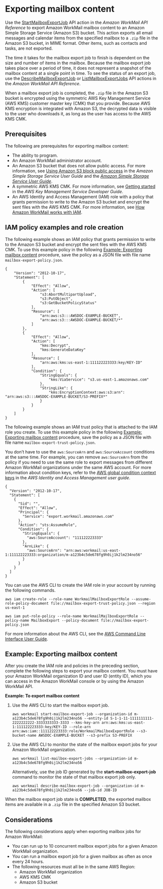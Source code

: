 # Exporting mailbox content<a name="mail-export"></a>

Use the [StartMailboxExportJob](https://docs.aws.amazon.com/workmail/latest/APIReference/API_StartMailboxExportJob.html) API action in the *Amazon WorkMail API Reference* to export Amazon WorkMail mailbox content to an Amazon Simple Storage Service \(Amazon S3\) bucket\. This action exports all email messages and calendar items from the specified mailbox to a `.zip` file in the Amazon S3 bucket, in MIME format\. Other items, such as contacts and tasks, are not exported\.

The time it takes for the mailbox export job to finish is dependent on the size and number of items in the mailbox\. Because the mailbox export job takes place over a period of time, it does not represent a snapshot of the mailbox content at a single point in time\. To see the status of an export job, use the [DescribeMailboxExportJob](https://docs.aws.amazon.com/workmail/latest/APIReference/API_DescribeMailboxExportJob.html) or [ListMailboxExportJobs](https://docs.aws.amazon.com/workmail/latest/APIReference/API_ListMailboxExportJobs.html) API actions in the *Amazon WorkMail API Reference*\.

When a mailbox export job is completed, the `.zip` file in the Amazon S3 bucket is encrypted using the symmetric AWS Key Management Service \(AWS KMS\) customer master key \(CMK\) that you provide\. Because AWS KMS encryption is integrated with Amazon S3, the decrypted data is visible to the user who downloads it, as long as the user has access to the AWS KMS CMK\.

## Prerequisites<a name="export-prereqs"></a>

The following are prerequisites for exporting mailbox content:
+ The ability to program\.
+ An Amazon WorkMail administrator account\.
+ An Amazon S3 bucket that does not allow public access\. For more information, see [Using Amazon S3 block public access](https://docs.aws.amazon.com/AmazonS3/latest/dev/access-control-block-public-access.html) in the *Amazon Simple Storage Service User Guide* and the *[Amazon Simple Storage Service User Guide](https://docs.aws.amazon.com/AmazonS3/latest/gsg/)*\.
+ A symmetric AWS KMS CMK\. For more information, see [Getting started](https://docs.aws.amazon.com/kms/latest/developerguide/getting-started.html) in the *AWS Key Management Service Developer Guide*\.
+ An AWS Identity and Access Management \(IAM\) role with a policy that grants permission to write to the Amazon S3 bucket and encrypt the sent files with the AWS KMS CMK\. For more information, see [How Amazon WorkMail works with IAM](security_iam_service-with-iam.md)\.

## IAM policy examples and role creation<a name="example-export-iam"></a>

The following example shows an IAM policy that grants permission to write to the Amazon S3 bucket and encrypt the sent files with the AWS KMS CMK\. To use this example policy in the following [Example: Exporting mailbox content](#example-export-mailbox) procedure, save the policy as a JSON file with file name `mailbox-export-policy.json`\.

```
{
    "Version": "2012-10-17",
    "Statement": [
        {
            "Effect": "Allow",
            "Action": [
                "s3:AbortMultipartUpload",
                "s3:PutObject",
                "s3:GetBucketPolicyStatus"
            ],
            "Resource": [
                "arn:aws:s3:::AWSDOC-EXAMPLE-BUCKET",
                "arn:aws:s3:::AWSDOC-EXAMPLE-BUCKET/*"
            ]
        },
        {
            "Effect": "Allow",
            "Action": [
                "kms:Decrypt",
                "kms:GenerateDataKey"
            ],
            "Resource": [
                "arn:aws:kms:us-east-1:111122223333:key/KEY-ID"
            ],
            "Condition": {
                "StringEquals": {
                    "kms:ViaService": "s3.us-east-1.amazonaws.com"
                },
                "StringLike": {
                    "kms:EncryptionContext:aws:s3:arn": "arn:aws:s3:::AWSDOC-EXAMPLE-BUCKET/S3-PREFIX*"
                }
            }
        }
    ]
}
```

The following example shows an IAM trust policy that is attached to the IAM role you create\. To use this example policy in the following [Example: Exporting mailbox content](#example-export-mailbox) procedure, save the policy as a JSON file with file name `mailbox-export-trust-policy.json`\.

You don’t have to use the `aws:SourceArn` and `aws:SourceAccount` conditions at the same time\. For example, you can remove `aws:SourceArn` from the policy if you need to use the same role to export messages from different Amazon WorkMail organizations under the same AWS account\. For more information about condition keys, refer to the [AWS global condition context keys](https://docs.aws.amazon.com/IAM/latest/UserGuide/reference_policies_condition-keys.html) in the *AWS Identity and Access Management user guide*\.

```
{
  "Version": "2012-10-17",
  "Statement": [
    {
      "Sid": "",
      "Effect": "Allow",
      "Principal": {
        "Service": "export.workmail.amazonaws.com"
      },
      "Action": "sts:AssumeRole",
      "Condition": {
        "StringEquals": { 
          "aws:SourceAccount": "111122223333"
        },
        "ArnLike": {
          "aws:SourceArn": "arn:aws:workmail:us-east-1:111122223333:organization/m-a123b4c5de678fg9h0ij1k2lm234no56"
        }
      }
    }
  ]
}
```

You can use the AWS CLI to create the IAM role in your account by running the following commands\.

```
aws iam create-role --role-name WorkmailMailboxExportRole --assume-role-policy-document file://mailbox-export-trust-policy.json --region us-east-1
```

```
aws iam put-role-policy --role-name WorkmailMailboxExportRole --policy-name MailboxExport --policy-document file://mailbox-export-policy.json
```

For more information about the AWS CLI, see the [AWS Command Line Interface User Guide](https://docs.aws.amazon.com/cli/latest/userguide/)\.

## Example: Exporting mailbox content<a name="example-export-mailbox"></a>

After you create the IAM role and policies in the preceding section, complete the following steps to export your mailbox content\. You must have your Amazon WorkMail organization ID and user ID \(entity ID\), which you can access in the Amazon WorkMail console or by using the Amazon WorkMail API\.

**Example: To export mailbox content**

1. Use the AWS CLI to start the mailbox export job\.

   ```
   aws workmail start-mailbox-export-job --organization-id m-a123b4c5de678fg9h0ij1k2lm234no56 --entity-id S-1-1-11-1111111111-2222222222-3333333333-3333 --kms-key-arn arn:aws:kms:us-east-1:111122223333:key/KEY-ID --role-arn arn:aws:iam::111122223333:role/WorkmailMailboxExportRole --s3-bucket-name AWSDOC-EXAMPLE-BUCKET --s3-prefix S3-PREFIX
   ```

1. Use the AWS CLI to monitor the state of the mailbox export jobs for your Amazon WorkMail organization\.

   ```
   aws workmail list-mailbox-export-jobs --organization-id m-a123b4c5de678fg9h0ij1k2lm234no56
   ```

   Alternatively, use the job ID generated by the **start\-mailbox\-export\-job** command to monitor the state of that mailbox export job only\.

   ```
   aws workmail describe-mailbox-export-job --organization-id m-a123b4c5de678fg9h0ij1k2lm234no56 --job-id JOB-ID
   ```

When the mailbox export job state is **COMPLETED**, the exported mailbox items are available in a `.zip` file in the specified Amazon S3 bucket\.

## Considerations<a name="export-considerations"></a>

The following considerations apply when exporting mailbox jobs for Amazon WorkMail:
+ You can run up to 10 concurrent mailbox export jobs for a given Amazon WorkMail organization\.
+ You can run a mailbox export job for a given mailbox as often as once every 24 hours\.
+ The following resources must all be in the same AWS Region:
  + Amazon WorkMail organization
  + AWS KMS CMK
  + Amazon S3 bucket